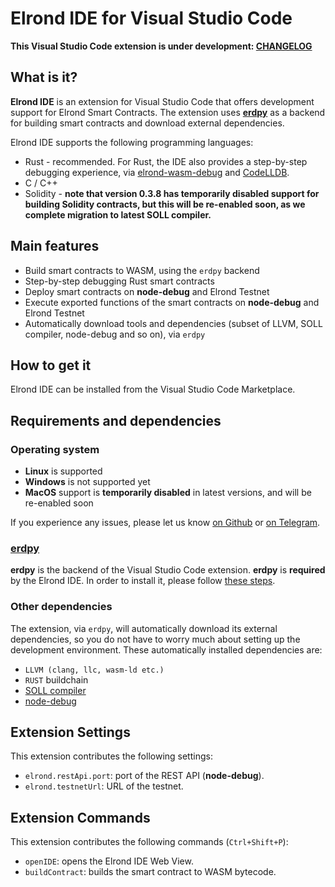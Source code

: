 # Elrond IDE for Visual Studio Code

**This Visual Studio Code extension is under development: [CHANGELOG](CHANGELOG.md)**

## What is it?

**Elrond IDE** is an extension for Visual Studio Code that offers development support for Elrond Smart Contracts. The extension uses [**erdpy**](https://github.com/ElrondNetwork/erdpy) as a backend for building smart contracts and download external dependencies.

Elrond IDE supports the following programming languages:

 - Rust - recommended. For Rust, the IDE also provides a step-by-step debugging experience, via [elrond-wasm-debug](https://crates.io/keywords/elrond) and [CodeLLDB](https://marketplace.visualstudio.com/items?itemName=vadimcn.vscode-lldb).
 - C / C++
 - Solidity - **note that version 0.3.8 has temporarily disabled support for building Solidity contracts, but this will be re-enabled soon, as we complete migration to latest SOLL compiler.**

## Main features

 - Build smart contracts to WASM, using the `erdpy` backend
 - Step-by-step debugging Rust smart contracts 
 - Deploy smart contracts on **node-debug** and Elrond Testnet
 - Execute exported functions of the smart contracts on **node-debug** and Elrond Testnet
 - Automatically download tools and dependencies (subset of LLVM, SOLL compiler, node-debug and so on), via `erdpy`

## How to get it

Elrond IDE can be installed from the Visual Studio Code Marketplace.

## Requirements and dependencies

### Operating system

 - **Linux** is supported
 - **Windows** is not supported yet
 - **MacOS** support is **temporarily disabled** in latest versions, and will be re-enabled soon

If you experience any issues, please let us know [on Github](https://github.com/ElrondNetwork/elrond-ide-vscode/issues) or [on Telegram](https://t.me/ElrondDevelopers).

### [erdpy](https://github.com/ElrondNetwork/erdpy)

**erdpy** is the backend of the Visual Studio Code extension. **erdpy** is **required** by the Elrond IDE. In order to install it, please follow [these steps](https://github.com/ElrondNetwork/erdpy).

### Other dependencies

The extension, via `erdpy`, will automatically download its external dependencies, so you do not have to worry much about setting up the development environment. These automatically installed dependencies are:

* `LLVM (clang, llc, wasm-ld etc.)`
* `RUST` buildchain
* [SOLL compiler](https://github.com/second-state/soll)
* [node-debug](https://github.com/ElrondNetwork/elrond-go-node-debug)


## Extension Settings

This extension contributes the following settings:

* `elrond.restApi.port`: port of the REST API (**node-debug**).
* `elrond.testnetUrl`: URL of the testnet.

## Extension Commands

This extension contributes the following commands (`Ctrl+Shift+P`):

* `openIDE`: opens the Elrond IDE Web View.
* `buildContract`: builds the smart contract to WASM bytecode.
